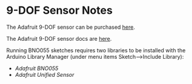 # 9-DOF Sensor Notes

The Adafruit 9-DOF sensor can be purchased [here](https://www.adafruit.com/products/2472).

The Adafruit 9-DOF sensor docs are [here](https://learn.adafruit.com/adafruit-bno055-absolute-orientation-sensor).


Running BNO055 sketches requires two libraries to be installed with 
the Arduino Library Manager (under menu items Sketch-->Include Library):

* *Adafruit BNO055*
* *Adafruit Unified Sensor*
